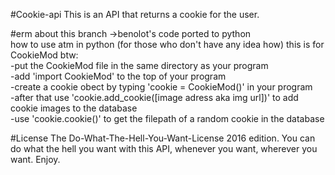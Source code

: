 #Cookie-api
This is an API that returns a cookie for the user.

#erm about this branch
->benolot's code ported to python  
how to use atm in python (for those who don't have any idea how) this is for CookieMod btw:  
-put the CookieMod file in the same directory as your program  
-add 'import CookieMod' to the top of your program  
-create a cookie obect by typing 'cookie = CookieMod()' in your program  
-after that use 'cookie.add_cookie([image adress aka img url])' to add cookie images to the database  
-use 'cookie.cookie()' to get the filepath of a random cookie in the database

#License
The Do-What-The-Hell-You-Want-License 2016 edition. You can do what the hell you want with this API, whenever you want, wherever you want. Enjoy.